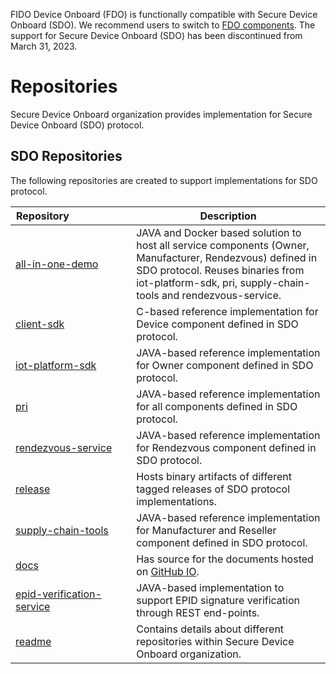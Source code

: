 FIDO Device Onboard (FDO) is functionally compatible with Secure Device Onboard (SDO). We recommend users to switch to [FDO components](https://github.com/orgs/fido-device-onboard/repositories). The support for Secure Device Onboard (SDO) has been discontinued from March 31, 2023.

# Repositories

Secure Device Onboard organization provides implementation for Secure Device Onboard (SDO) protocol.

## SDO Repositories

The following repositories are created to support implementations for SDO protocol.

| Repository&nbsp;&nbsp;&nbsp;&nbsp;&nbsp;&nbsp;&nbsp;&nbsp;&nbsp;&nbsp;&nbsp;&nbsp;&nbsp;&nbsp;&nbsp;&nbsp;&nbsp;&nbsp;&nbsp;&nbsp;&nbsp; | Description |
|---|---|
| [all-in-one-demo](https://github.com/secure-device-onboard/all-in-one-demo) | JAVA and Docker based solution to host all service components (Owner, Manufacturer, Rendezvous) defined in SDO protocol. Reuses binaries from iot-platform-sdk, pri, supply-chain-tools and rendezvous-service. |
| [client-sdk](https://github.com/secure-device-onboard/client-sdk) | C-based reference implementation for Device component defined in SDO protocol. |
| [iot-platform-sdk](https://github.com/secure-device-onboard/iot-platform-sdk) | JAVA-based reference implementation for Owner component defined in SDO protocol. |
| [pri](https://github.com/secure-device-onboard/pri) | JAVA-based reference implementation for all components defined in SDO protocol. |
| [rendezvous-service](https://github.com/secure-device-onboard/rendezvous-service) | JAVA-based reference implementation for Rendezvous component defined in SDO protocol. |
| [release](https://github.com/secure-device-onboard/release) | Hosts binary artifacts of different tagged releases of SDO protocol implementations. |
| [supply-chain-tools](https://github.com/secure-device-onboard/supply-chain-tools) | JAVA-based reference implementation for Manufacturer and Reseller component defined in SDO protocol. |
| [docs](https://github.com/secure-device-onboard/docs) | Has source for the documents hosted on [GitHub IO](https://secure-device-onboard.github.io/docs). |
| [epid-verification-service](https://github.com/fido-device-onboard/epid-verification-service) | JAVA-based implementation to support EPID signature verification through REST end-points. |
| [readme](https://github.com/secure-device-onboard/readme) | Contains details about different repositories within Secure Device Onboard organization. |

